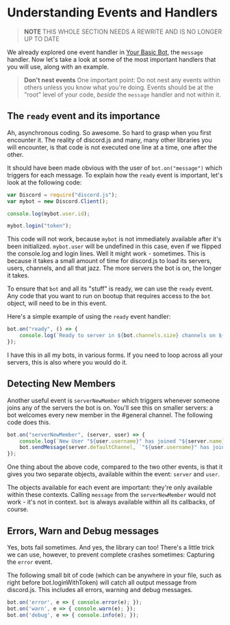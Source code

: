 # Understanding Events and Handlers

> **NOTE** THIS WHOLE SECTION NEEDS A REWRITE AND IS NO LONGER UP TO DATE

We already explored one event handler in [Your Basic Bot](your-basic-bot.html), the `message` handler. Now let's take a look at some of the most important handlers that you will use, along with an example.

> **Don't nest events**
> One important point: Do not nest any events within others unless you know what you're doing. Events should be at the "root" level of your code, *beside* the `message` handler and not within it. 

## The `ready` event and its importance

Ah, asynchronous coding. So awesome. So hard to grasp when you first encounter it. The reality of discord.js and many, many other libraries you will encounter, is that code is not executed one line at a time, one after the other. 

It should have been made obvious with the user of `bot.on("message")` which triggers for each message. To explain how the `ready` event is important, let's look at the following code: 

```js
var Discord = require("discord.js");
var mybot = new Discord.Client();

console.log(mybot.user.id);

mybot.login("token");
```

This code will not work, because `mybot` is not immediately available after it's been initialized. `mybot.user` will be undefined in this case, even if we flipped the console.log and login lines. Well it might work - sometimes. This is because it takes a small amount of time for discord.js to load its servers, users, channels, and all that jazz. The more servers the bot is on, the longer it takes. 

To ensure that `bot` and all its "stuff" is ready, we can use the `ready` event. Any code that you want to run on bootup that requires access to the `bot` object, will need to be in this event.

Here's a simple example of using the `ready` event handler:

```js
bot.on("ready", () => {
	console.log(`Ready to server in ${bot.channels.size} channels on ${bot.guilds.size} servers, for a total of ${bot.users.size} users.`);
});
```

I have this in all my bots, in various forms. If you need to loop across all your servers, this is also where you would do it.


## Detecting New Members

Another useful event is `serverNewMember` which triggers whenever someone joins any of the servers the bot is on. You'll see this on smaller servers: a bot welcomes every new member in the #general channel. The following code does this.

```js
bot.on("serverNewMember", (server, user) => {
	console.log(`New User "${user.username}" has joined "${server.name}"` );
	bot.sendMessage(server.defaultChannel, `"${user.username}" has joined this server`);
});
```

One thing about the above code, compared to the two other events, is that it gives you two separate objects, available within the event: `server` and `user`. 

The objects available for each event are important: they're only available within these contexts. Calling `message` from the `serverNewMember` would not work - it's not in context. `bot` is always available within all its callbacks, of course. 


## Errors, Warn and Debug messages

Yes, bots fail sometimes. And yes, the library can too! There's a little trick we can use, however, to prevent complete crashes sometimes: Capturing the `error` event. 

The following small bit of code (which can be anywhere in your file, such as right before bot.loginWithToken) will catch all output message from discord.js. This includes all errors, warning and debug messages.

```js
bot.on('error', e => { console.error(e); });
bot.on('warn', e => { console.warn(e); });
bot.on('debug', e => { console.info(e); });
```